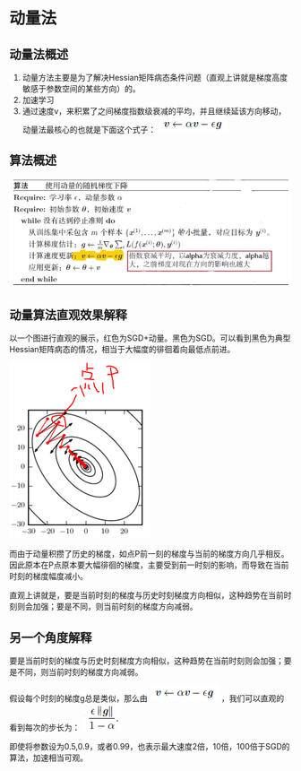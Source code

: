 # 动量法
## 动量法概述
1. 动量方法主要是为了解决Hessian矩阵病态条件问题（直观上讲就是梯度高度敏感于参数空间的某些方向）的。
2. 加速学习
3. 通过速度v，来积累了之间梯度指数级衰减的平均，并且继续延该方向移动，动量法最核心的也就是下面这个式子： ![image](https://raw.githubusercontent.com/zhiyuanz-hub/public-picture/master/5-1.png)

## 算法概述

![image](https://raw.githubusercontent.com/zhiyuanz-hub/public-picture/master/5-2.jpg)

## 动量算法直观效果解释
以一个图进行直观的展示，红色为SGD+动量。黑色为SGD。可以看到黑色为典型Hessian矩阵病态的情况，相当于大幅度的徘徊着向最低点前进。

![image](https://raw.githubusercontent.com/zhiyuanz-hub/public-picture/master/5-3.png)

而由于动量积攒了历史的梯度，如点P前一刻的梯度与当前的梯度方向几乎相反。因此原本在P点原本要大幅徘徊的梯度，主要受到前一时刻的影响，而导致在当前时刻的梯度幅度减小。

直观上讲就是，要是当前时刻的梯度与历史时刻梯度方向相似，这种趋势在当前时刻则会加强；要是不同，则当前时刻的梯度方向减弱。 

## 另一个角度解释
要是当前时刻的梯度与历史时刻梯度方向相似，这种趋势在当前时刻则会加强；要是不同，则当前时刻的梯度方向减弱。

假设每个时刻的梯度g总是类似，那么由 ![image](https://raw.githubusercontent.com/zhiyuanz-hub/public-picture/master/5-1.png) ，我们可以直观的看到每次的步长为： ![image](https://raw.githubusercontent.com/zhiyuanz-hub/public-picture/master/5-4.jpg)

即使将参数设为0.5,0.9，或者0.99，也表示最大速度2倍，10倍，100倍于SGD的算法，加速相当可观。

